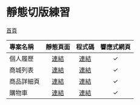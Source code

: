 # 靜態切版練習

[首頁](https://weixuan-tiab.github.io/TIAB_project/)

| 專案名稱 | 靜態頁面 | 程式碼 | 響應式網頁 |
| :-- | :--: | :--: | :--: |
| 個人履歷 | [連結](https://weixuan-tiab.github.io/TIAB_project/my_resume/) | [連結](./docs/my_resume/) | ✓ |
| 商城列表 | [連結](https://weixuan-tiab.github.io/TIAB_project/pet-product/product/) | [連結](./docs/pet-product/) | ✓ |
| 商品詳細頁 | [連結](https://weixuan-tiab.github.io/TIAB_project/pet-product/product/info/) | [連結](./docs/pet-product/) | ✓ |
| 購物車 | [連結](https://weixuan-tiab.github.io/TIAB_project/pet-cart/) | [連結](./docs/pet-cart/) | ✓ |

